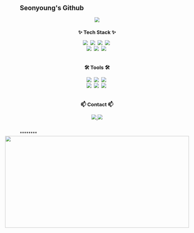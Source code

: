 ## Seonyoung's Github

<!--Header-->
<div align="center">
  <img src="https://capsule-render.vercel.app/api?type=venom&color=auto&height=300&section=header&text=SEONYOUNG&fontSize=80" />
</div>

<!--내용 부분-->
<h3 align="center">✨ Tech Stack ✨</h3>
<div align="center">
  <img src="https://img.shields.io/badge/html5-E34F26.svg?style=for-the-badge&logo=html5&logoColor=white" />&nbsp
  <img src="https://img.shields.io/badge/javascript-F7DF1E.svg?style=for-the-badge&logo=javascript&logoColor=20232a" />&nbsp
  <img src="https://img.shields.io/badge/jquery-0769AD.svg?style=for-the-badge&logo=jquery&logoColor=20232a" />&nbsp
  <img src="https://img.shields.io/badge/react-20232a.svg?style=for-the-badge&logo=react&logoColor=61DAFB" />&nbsp
</div>

<div align="center">
<!--   <img src="https://img.shields.io/badge/styled--components-DB7093?style=for-the-badge&logo=styled-components&logoColor=ffd35b" />&nbsp -->
  <img src="https://img.shields.io/badge/css3-1572B6.svg?style=for-the-badge&logo=css3&logoColor=white" />&nbsp
  <img src="https://img.shields.io/badge/tailwindcss-1daabb.svg?style=for-the-badge&logo=tailwind-css&logoColor=white" />&nbsp
  <img src="https://img.shields.io/badge/bootstrap-7952B3.svg?style=for-the-badge&logo=bootstrap&logoColor=white" />&nbsp
</div>

<br>

<!-- <div align="center"> -->
<!--   <img src="https://img.shields.io/badge/typescript-007ACC.svg?style=for-the-badge&logo=typescript&logoColor=white" />&nbsp
  <img src="https://img.shields.io/badge/next.js-3578E5?style=for-the-badge&logo=Next.js&logoColor=white" />&nbsp
  <img src="https://img.shields.io/badge/React%20Query-FF4154?style=for-the-badge&logo=react%20query&logoColor=white" />&nbsp -->
<!-- </div> -->

<h3 align="center">🛠 Tools 🛠</h3>
<div align="center">
  <img src="https://img.shields.io/badge/git-F05033.svg?style=for-the-badge&logo=git&logoColor=white" />&nbsp
  <img src="https://img.shields.io/badge/github-181717.svg?style=for-the-badge&logo=github&logoColor=white" />&nbsp
  <img src="https://img.shields.io/badge/Notion-F3F3F3.svg?style=for-the-badge&logo=notion&logoColor=black" />&nbsp
</div>

<div align="center">
  <img src="https://img.shields.io/badge/adobe%20photoshop-08253c.svg?style=for-the-badge&logo=adobe%20photoshop&logoColor=fff" />&nbsp
  <img src="https://img.shields.io/badge/adobe%20illustrator-310104.svg?style=for-the-badge&logo=adobe%20photoshop&logoColor=fff" />&nbsp
  <img src="https://img.shields.io/badge/figma-24CB71.svg?style=for-the-badge&logo=figma&logoColor=white" />&nbsp
</div>

<!-- <div align="center"> -->
<!--   <img src="https://img.shields.io/badge/VSCode-23A9F2.svg?style=for-the-badge&logo=vscode&logoColor=22ABF3" />&nbsp -->
<!--   <img src="https://img.shields.io/badge/Colab-2C2C32.svg?style=for-the-badge&logo=googlecolab&logoColor=F9AB00" />&nbsp -->
<!-- </div> -->

<br>

<h3 align="center">📫 Contact 📫</h3>
<div align="center">
  <a href="https://seon-xero.tistory.com/" target="_blank">
    <img src="https://img.shields.io/badge/tistory-FE5B4B?style=for-the-badge&logo=tistory&logoColor=white" />
  </a>
  <a href="mailto:seon.xero@gmail.com">
    <img src="https://img.shields.io/badge/seon.xero@gmail.com-181717?style=for-the-badge&logo=gmail&logoColor=white" />
  </a>
</div>

<br>
<br>
******** 
<div style="display:flex;align-items:center;justify-content:center;">
  <a href="https://www.gitanimals.org/en_US?utm_medium=image&utm_source=seonyoungg&utm_content=farm">
  <img
    src="https://render.gitanimals.org/farms/seonyoungg"
    width="600"
    height="300"
  />
  </a>
</div>
